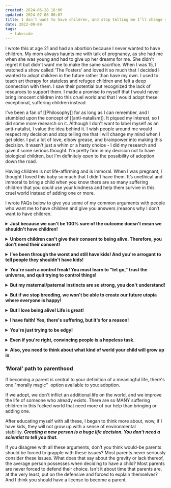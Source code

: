 ```yaml
---
created: 2024-06-28 16:06
updated: 2024-07-06 00:07
title: I don’t want to have children, and stop telling me I’ll change my mind :D
date: 2022-09-09
tags:
  - lakeside
---
```

I wrote this at age 21 and had an abortion because I never wanted to have children. My mom always haunts me with talk of pregnancy, as she had me when she was young and had to give up her dreams for me. She didn't regret it but didn't want me to make the same sacrifice. When I was 15, I watched a show called 'The Fosters' and loved it so much that I decided I wanted to adopt children in the future rather than have my own. I used to teach art therapy for stateless and refugee children and felt a deep connection with them. I saw their potential but recognized the lack of resources to support them. I made a promise to myself that I would never bring innocent children into this cruel world and that I would adopt these exceptional, suffering children instead.

I've been a fan of [[Philosophy]] for as long as I can remember, and I stumbled upon the concept of [[anti-natalism]]. It piqued my interest, so I did some more research on it. Although I don't want to label myself as an anti-natalist, I value the idea behind it. I wish people around me would respect my decision and stop telling me that I will change my mind when I get older. I put a lot of love, elbow grease, and brainpower into making this decision. It wasn't just a whim or a hasty choice - I did my research and gave it some serious thought. I'm pretty firm in my decision not to have biological children, but I'm definitely open to the possibility of adoption down the road.

Having children is not life-affirming and is immoral. When I was pregnant, I thought I loved this baby so much that I didn't have them. It’s unethical and immoral to bring a child when you know there are so many suffering children that you could use your kindness and help them survive in this cruel world instead of adding one or more.

I wrote FAQs below to give you some of my common arguments with people who want me to have children and give you answers /reasons why I don’t want to have children.

**<details markdown='1'>** <summary> **Just because we can't be 100% sure of the outcome doesn't mean we shouldn't have children!**</summary>

Actually, it does. There are two problems with this. One, you're gambling with someone else's welfare, which is wrong. And two, it's incredibly glib. Extreme suffering is real and should be grappled with, not just conveniently hand-waved away. If your child ends up in a long-term suicidal nightmare of existence, will you be content to say, “I’m sorry you’re in hell, but when I was rolling the dice, I had a good feeling!" </details>

**<details markdown='1'>** <summary> **Unborn children can't give their consent to being alive. Therefore, you don't need their consent!**</summary>

Consider the following thought experiment. Suppose hell was absolute, and the inhabitants of hell were allowed to procreate, thus dooming young children to a hellish existence. Some of the inhabitants suggest that it's immoral to have children in hell, especially without their consent. Still, others point out that you don't need their permission because they can't give it until they're alive to provide it. And after all, they say, isn't it better to be alive and in hell than non-existent anyway?

In response to the above scenario, most people tend to say it's not ok to reproduce in hell without consent, even if it's the only opportunity for the unborn child to exist. Why does the argument that it's ok to bring children into our world without their consent (because they're not alive to give it) make sense in our world but not in the hell world?

To be clear, the point is not that our world is equivalent to hell (at least for everyone). The fact is that the argument that unborn children can't give consent, so therefore we don't need their consent, is fallacious.

And, yes, it's true that most people wouldn't want children in hell, not because they can't consent, but because they think hell is a bad thing, period. But that doesn't mean consent isn't a factor. Suppose some people willingly decided to go to hell because they wanted to experience it and made an informed decision to go there. Would you support that? I think plenty of people would. Now, suppose these same people decide to drag others to hell who didn't consent? Would you be against that? Most people would be. This demonstrates that it's not experiencing hell's inherent badness that people oppose. It's forcing others to do so without their consent. Consent is key. </details>

**<details markdown='1'>**<summary>**I’ve been through the worst and still have kids! And you're arrogant to tell people they shouldn't have kids!**</summary>

It's arrogant to make other people suffer just because you want kids. And it's arrogant for anyone to claim they have been through the worst. It's far more humble to assume that others out there have it far worse than you or I. Just because you have suffered and come to terms with it doesn't mean everyone else has or will. And just because you've suffered doesn't mean you have empathy for others. There are plenty of drug-addicted prostitutes who have children even though they hate their own lives because they think having children will make them happy. And not just addicts but regular people. If you were genuinely content, why would you want children? Wanting is a form of desiring, which is a form of suffering. Having children is a way of relieving YOUR suffering.

It's also arrogant to think you've got what it takes to be a great parent. All sorts of smart people have tried and failed, but you think you're different? </details>

**<details markdown='1'>**<summary>**You're such a control freak! You must learn to "let go," trust the universe, and quit trying to control things!**</summary>

No one would say that to someone who was trying to end rape, slavery, etc. The world's natural state is filled with problems, and people constantly try to control them. But rather than trying to control ME and others like me, why don't you "let go" and accept the fact that this world is no place for children? Why don't you give up your fear of a baby-free world and trust that things will be ok if people stop procreating? </details>

**<details markdown='1'>**<summary>**But my maternal/paternal instincts are so strong, you don't understand!**</summary>

If your maternal instincts were so strong, you wouldn't have children. This world wouldn't be good enough for them. The fact that you think it is proves that you DON'T have strong maternal/paternal instincts. It's proof you have SELFISH instincts. </details>

**<details markdown='1'>**<summary>**But if we stop breeding, we won't be able to create our future utopia where everyone is happy!**</summary>

There's no evidence that humans are moving toward a future utopia. More importantly, even if they were, that still doesn't make it ok to create suffering humans without their consent to use them as stepping stones to your future utopia. </details>

**<details markdown='1'>**<summary>**But I love being alive! Life is great!**</summary>

That's great, but it doesn't justify you imposing life on someone else without their consent. And furthermore, life isn't great for everyone. Just because you ignore suffering doesn't mean it's not there.

</details>

**<details markdown='1'>**<summary>**I have faith! Yes, there's suffering, but it's for a reason!**</summary>

Why are you so eager to have children if your faith is so strong? Why not wait to have children in the afterlife or some other realm you claim exists? Or why have kids at all? If your faith is so strong, you should be able to endure the pain of not having kids. Furthermore, your "faith" is not a trump card that justifies any immoral act. It doesn't justify you raping people, and it doesn't justify imposing life on others without their consent. </details>

**<details markdown='1'>**<summary>**You're just trying to be edgy!**</summary>

Got any arguments or just insults? </details>

**<details markdown='1'>**<summary>**Even if you're right, convincing people is a hopeless task.**</summary>

Maybe, but you don't know until you try. If you asked someone in 1950 whether gay marriage would ever be a thing, they'd probably think you were nuts. The same goes for lots of issues. </details>

**<details markdown='1'>**<summary>**Also, you need to think about what kind of world your child will grow up in**</summary>

Babies aren't great for the environment. From disposable nappies to air conditioning to all the other resources a new body consumes, an ecological cost is attached to bringing forth new life. And when, if ever - is it right to inflict another resource guzzler onto an already-guzzled world? Moreover, our children will have to live in this resource-guzzled world, and if some of the climate trends are to be believed, it might not be the nicest place to live. </details>

### ‘Moral' path to parenthood

If becoming a parent is central to your definition of a meaningful life, there's one "morally magic"  option available to you: adoption.

If we adopt, we don't inflict an additional life on the world, and we improve the life of someone who already exists. There are so MANY suffering children in this fucked world that need more of our help than bringing or adding one.

After educating myself with all these, I began to think more about, wow, if I have kids, they will not grow up with a sense of environmental stability. ***Creating a new person is a huge life decision. You don't need a scientist to tell you that.***

If you disagree with all these arguments, don't you think would-be parents should be forced to grapple with these issues? Most parents never seriously consider these issues. What does that say about the gravity or lack thereof, the average person possesses when deciding to have a child? Most parents are never forced to defend their choice. Isn't it about time that parents are, at the very least, put on the defensive and forced to explain themselves? And I think you should have a license to become a parent.